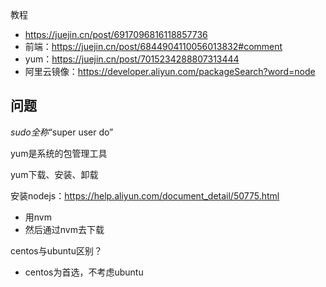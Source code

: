 教程

- https://juejin.cn/post/6917096816118857736
- 前端：https://juejin.cn/post/6844904110056013832#comment
- yum：https://juejin.cn/post/7015234288807313444
- 阿里云镜像：https://developer.aliyun.com/packageSearch?word=node



## 问题

 *sudo全称*“super user do” 

yum是系统的包管理工具

yum下载、安装、卸载

安装nodejs：https://help.aliyun.com/document_detail/50775.html

- 用nvm
- 然后通过nvm去下载

centos与ubuntu区别？

- centos为首选，不考虑ubuntu

